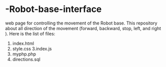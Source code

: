 # -Robot-base-interface
web page for controlling the movement of the Robot base.
This repository about all direction of the movement (forward, backward, stop, left, and right ).
Here is the list of files:
1. index.html
2. style.css
3.index.js
4. myphp.php
5. directions.sql
